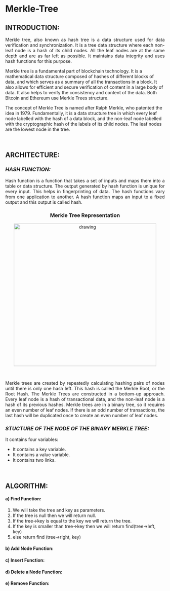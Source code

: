 # Merkle-Tree
## INTRODUCTION:
<p align="justify">
Merkle tree, also known as hash tree is a data structure used for data verification and synchronization. It is a tree data structure where each non-leaf node is a hash of its child nodes. All the leaf nodes are at the same depth and are as far left as possible. It maintains data integrity and uses hash functions for this purpose.

Merkle tree is a fundamental part of blockchain technology. It is a mathematical data structure composed of hashes of different blocks of data, and which serves as a summary of all the transactions in a block. It also allows for efficient and secure verification of content in a large body of data. It also helps to verify the consistency and content of the data. Both Bitcoin and Ethereum use Merkle Trees structure. 

The concept of Merkle Tree is named after Ralph Merkle, who patented the idea in 1979. Fundamentally, it is a data structure tree in which every leaf node labelled with the hash of a data block, and the non-leaf node labelled with the cryptographic hash of the labels of its child nodes. The leaf nodes are the lowest node in the tree.
</p>
<br>

## ARCHITECTURE:<br>
### *HASH FUNCTION:*<br>
<p align="justify">
Hash function is a function that takes a set of inputs and maps them into a table or data structure. The output generated by hash function is unique for every input. This helps in fingerprinting of data. The hash functions vary from one application to another. A hash function maps an input to a fixed output and this output is called hash.
</p>


### <p align="center">**Merkle Tree Representation**</p>
<p align="center"><img src="https://user-images.githubusercontent.com/76039017/164988923-3c1d3f50-1829-443f-ad49-64e915fecd34.png" alt="drawing" lenght="500" width="450" class="centerImage"/></p><br>

<p align="justify">
Merkle trees are created by repeatedly calculating hashing pairs of nodes until there is only one hash left. This hash is called the Merkle Root, or the Root Hash. The Merkle Trees are constructed in a bottom-up approach. Every leaf node is a hash of transactional data, and the non-leaf node is a hash of its previous hashes. Merkle trees are in a binary tree, so it requires an even number of leaf nodes. If there is an odd number of transactions, the last hash will be duplicated once to create an even number of leaf nodes.<br>
</p>

### *STUCTURE OF THE NODE OF THE BINARY MERKLE TREE:*<br>

It contains four variables:<br>
*	It contains a key variable.<br>
*	It contains a value variable.<br>
*	It contains two links.<br>

<br>

## ALGORITHM:
#### **a) Find Function:**
1. We will take the tree and key as parameters.
2. If the tree is null then we will return null.
3. If the tree->key is equal to the key we will return the tree.
4. If the key is smaller than tree->key then we will return find(tree->left, key)
5. else return find (tree->right, key)<br>

#### **b)	Add Node Function:**



#### **c)	Insert Function:**




#### **d)	Delete a Node Function:**



#### **e)	Remove Function:**


